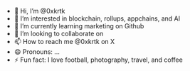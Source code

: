 - 👋 Hi, I’m @0xkrtk
- 👀 I’m interested in blockchain, rollups, appchains, and AI
- 🌱 I’m currently learning marketing on Github
- 💞️ I’m looking to collaborate on 
- 📫 How to reach me @0xkrtk on X
- 😄 Pronouns: ...
- ⚡ Fun fact: I love football, photography, travel, and coffee

<!---
0xkrtk/0xkrtk is a ✨ special ✨ repository because its `README.md` (this file) appears on your GitHub profile.
You can click the Preview link to take a look at your changes.
--->
